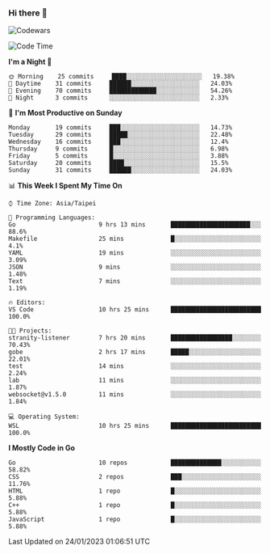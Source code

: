 ### Hi there 👋

![Codewars](https://www.codewars.com/users/omegaatt36/badges/small)

<!--START_SECTION:waka-->
![Code Time](http://img.shields.io/badge/Code%20Time-770%20hrs%2053%20mins-blue)

**I'm a Night 🦉** 

```text
🌞 Morning    25 commits     ████░░░░░░░░░░░░░░░░░░░░░   19.38% 
🌆 Daytime    31 commits     ██████░░░░░░░░░░░░░░░░░░░   24.03% 
🌃 Evening    70 commits     █████████████░░░░░░░░░░░░   54.26% 
🌙 Night      3 commits      ░░░░░░░░░░░░░░░░░░░░░░░░░   2.33%

```
📅 **I'm Most Productive on Sunday** 

```text
Monday       19 commits     ███░░░░░░░░░░░░░░░░░░░░░░   14.73% 
Tuesday      29 commits     █████░░░░░░░░░░░░░░░░░░░░   22.48% 
Wednesday    16 commits     ███░░░░░░░░░░░░░░░░░░░░░░   12.4% 
Thursday     9 commits      █░░░░░░░░░░░░░░░░░░░░░░░░   6.98% 
Friday       5 commits      █░░░░░░░░░░░░░░░░░░░░░░░░   3.88% 
Saturday     20 commits     ████░░░░░░░░░░░░░░░░░░░░░   15.5% 
Sunday       31 commits     ██████░░░░░░░░░░░░░░░░░░░   24.03%

```


📊 **This Week I Spent My Time On** 

```text
⌚︎ Time Zone: Asia/Taipei

💬 Programming Languages: 
Go                       9 hrs 13 mins       ██████████████████████░░░   88.6% 
Makefile                 25 mins             █░░░░░░░░░░░░░░░░░░░░░░░░   4.1% 
YAML                     19 mins             ░░░░░░░░░░░░░░░░░░░░░░░░░   3.09% 
JSON                     9 mins              ░░░░░░░░░░░░░░░░░░░░░░░░░   1.48% 
Text                     7 mins              ░░░░░░░░░░░░░░░░░░░░░░░░░   1.19%

🔥 Editors: 
VS Code                  10 hrs 25 mins      █████████████████████████   100.0%

🐱‍💻 Projects: 
stranity-listener        7 hrs 20 mins       █████████████████░░░░░░░░   70.43% 
gobe                     2 hrs 17 mins       █████░░░░░░░░░░░░░░░░░░░░   22.01% 
test                     14 mins             ░░░░░░░░░░░░░░░░░░░░░░░░░   2.24% 
lab                      11 mins             ░░░░░░░░░░░░░░░░░░░░░░░░░   1.87% 
websocket@v1.5.0         11 mins             ░░░░░░░░░░░░░░░░░░░░░░░░░   1.84%

💻 Operating System: 
WSL                      10 hrs 25 mins      █████████████████████████   100.0%

```

**I Mostly Code in Go** 

```text
Go                       10 repos            ██████████████░░░░░░░░░░░   58.82% 
CSS                      2 repos             ███░░░░░░░░░░░░░░░░░░░░░░   11.76% 
HTML                     1 repo              █░░░░░░░░░░░░░░░░░░░░░░░░   5.88% 
C++                      1 repo              █░░░░░░░░░░░░░░░░░░░░░░░░   5.88% 
JavaScript               1 repo              █░░░░░░░░░░░░░░░░░░░░░░░░   5.88%

```



 Last Updated on 24/01/2023 01:06:51 UTC
<!--END_SECTION:waka-->

<!--
**omegaatt36/omegaatt36** is a ✨ _special_ ✨ repository because its `README.md` (this file) appears on your GitHub profile.

Here are some ideas to get you started:

- 🔭 I’m currently working on ...
- 🌱 I’m currently learning ...
- 👯 I’m looking to collaborate on ...
- 🤔 I’m looking for help with ...
- 💬 Ask me about ...
- 📫 How to reach me: ...
- 😄 Pronouns: ...
- ⚡ Fun fact: ...
-->
